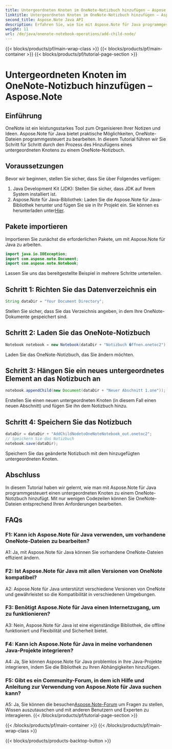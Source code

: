 ```yaml
---
title: Untergeordneten Knoten im OneNote-Notizbuch hinzufügen – Aspose.Note
linktitle: Untergeordneten Knoten im OneNote-Notizbuch hinzufügen – Aspose.Note
second_title: Aspose.Note Java API
description: Erfahren Sie, wie Sie mit Aspose.Note für Java programmgesteuert untergeordnete Knoten zu OneNote-Notizbüchern hinzufügen. Verbessern Sie mühelos Ihre Notizenorganisation.
weight: 11
url: /de/java/onenote-notebook-operations/add-child-node/
---
```


{{< blocks/products/pf/main-wrap-class >}}
{{< blocks/products/pf/main-container >}}
{{< blocks/products/pf/tutorial-page-section >}}

# Untergeordneten Knoten im OneNote-Notizbuch hinzufügen – Aspose.Note

## Einführung

OneNote ist ein leistungsstarkes Tool zum Organisieren Ihrer Notizen und Ideen. Aspose.Note für Java bietet praktische Möglichkeiten, OneNote-Dateien programmgesteuert zu bearbeiten. In diesem Tutorial führen wir Sie Schritt für Schritt durch den Prozess des Hinzufügens eines untergeordneten Knotens zu einem OneNote-Notizbuch.

## Voraussetzungen

Bevor wir beginnen, stellen Sie sicher, dass Sie über Folgendes verfügen:

1. Java Development Kit (JDK): Stellen Sie sicher, dass JDK auf Ihrem System installiert ist.
2.  Aspose.Note für Java-Bibliothek: Laden Sie die Aspose.Note für Java-Bibliothek herunter und fügen Sie sie in Ihr Projekt ein. Sie können es herunterladen unter[Hier](https://releases.aspose.com/note/java/).

## Pakete importieren

Importieren Sie zunächst die erforderlichen Pakete, um mit Aspose.Note für Java zu arbeiten.

```java
import java.io.IOException;
import com.aspose.note.Document;
import com.aspose.note.Notebook;
```

Lassen Sie uns das bereitgestellte Beispiel in mehrere Schritte unterteilen.

## Schritt 1: Richten Sie das Datenverzeichnis ein

```java
String dataDir = "Your Document Directory";
```

Stellen Sie sicher, dass Sie das Verzeichnis angeben, in dem Ihre OneNote-Dokumente gespeichert sind.

## Schritt 2: Laden Sie das OneNote-Notizbuch

```java
Notebook notebook = new Notebook(dataDir + "Notizbuch �ffnen.onetoc2");
```

Laden Sie das OneNote-Notizbuch, das Sie ändern möchten.

## Schritt 3: Hängen Sie ein neues untergeordnetes Element an das Notizbuch an

```java
notebook.appendChild(new Document(dataDir + "Neuer Abschnitt 1.one"));
```

Erstellen Sie einen neuen untergeordneten Knoten (in diesem Fall einen neuen Abschnitt) und fügen Sie ihn dem Notizbuch hinzu.

## Schritt 4: Speichern Sie das Notizbuch

```java
dataDir = dataDir + "AddChildNodetoOneNoteNotebook_out.onetoc2";
// Speichern Sie das Notizbuch
notebook.save(dataDir);
```

Speichern Sie das geänderte Notizbuch mit dem hinzugefügten untergeordneten Knoten.

## Abschluss

In diesem Tutorial haben wir gelernt, wie man mit Aspose.Note für Java programmgesteuert einen untergeordneten Knoten zu einem OneNote-Notizbuch hinzufügt. Mit nur wenigen Codezeilen können Sie OneNote-Dateien entsprechend Ihren Anforderungen bearbeiten.

## FAQs

### F1: Kann ich Aspose.Note für Java verwenden, um vorhandene OneNote-Dateien zu bearbeiten?

A1: Ja, mit Aspose.Note für Java können Sie vorhandene OneNote-Dateien effizient ändern.

### F2: Ist Aspose.Note für Java mit allen Versionen von OneNote kompatibel?

A2: Aspose.Note für Java unterstützt verschiedene Versionen von OneNote und gewährleistet so die Kompatibilität in verschiedenen Umgebungen.

### F3: Benötigt Aspose.Note für Java einen Internetzugang, um zu funktionieren?

A3: Nein, Aspose.Note für Java ist eine eigenständige Bibliothek, die offline funktioniert und Flexibilität und Sicherheit bietet.

### F4: Kann ich Aspose.Note für Java in meine vorhandenen Java-Projekte integrieren?

A4: Ja, Sie können Aspose.Note für Java problemlos in Ihre Java-Projekte integrieren, indem Sie die Bibliothek zu Ihren Abhängigkeiten hinzufügen.

### F5: Gibt es ein Community-Forum, in dem ich Hilfe und Anleitung zur Verwendung von Aspose.Note für Java suchen kann?

 A5: Ja, Sie können die besuchen[Aspose.Note-Forum](https://forum.aspose.com/c/note/28) um Fragen zu stellen, Wissen auszutauschen und mit anderen Benutzern und Experten zu interagieren.
{{< /blocks/products/pf/tutorial-page-section >}}

{{< /blocks/products/pf/main-container >}}
{{< /blocks/products/pf/main-wrap-class >}}

{{< blocks/products/products-backtop-button >}}

